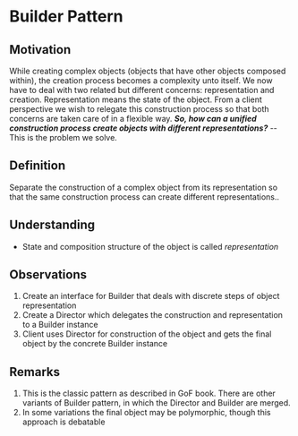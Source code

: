 ﻿# Builder Pattern


## Motivation
While creating complex objects (objects that have other objects composed within), the creation process becomes a complexity unto itself. We now have to deal with two related but different concerns: representation and creation. Representation means the state of the object. From a client perspective we wish to relegate this construction process so that both concerns are taken care of in a flexible way. 
***So, how can a unified construction process create objects with different representations?*** -- This is the problem we solve.

## Definition
Separate the construction of a complex object from its representation so that the same construction process can create different representations..

## Understanding
*	State and composition structure of the object is called *representation*

## Observations
1.	Create an interface for Builder that deals with discrete steps of object representation
2.	Create a Director which delegates the construction and representation to a Builder instance
3.	Client uses Director for construction of the object and gets the final object by the concrete Builder instance

## Remarks
1.	This is the classic pattern as described in GoF book. There are other variants of Builder pattern, in which the Director and Builder are merged.
2.	In some variations the final object may be polymorphic, though this approach is debatable